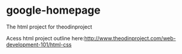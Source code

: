 # google-homepage
The html project for theodinproject

Acess html project outline here:http://www.theodinproject.com/web-development-101/html-css

